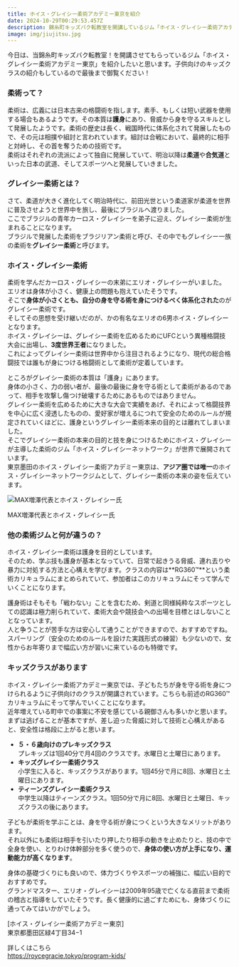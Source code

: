 ```yaml
---
title: ホイス・グレイシー柔術アカデミー東京を紹介
date: 2024-10-29T00:29:53.457Z
description: 錦糸町キッズバク転教室を開講しているジム「ホイス・グレイシー柔術アカデミー東京」の紹介をします。
image: img/jiujitsu.jpg
---
```

今日は、当錦糸町キッズバク転教室！を開講させてもらっているジム「ホイス・グレイシー柔術アカデミー東京」を紹介したいと思います。子供向けのキッズクラスの紹介もしているので最後まで御覧ください！

### 柔術って？

柔術は、広義には日本古来の格闘術を指します。素手、もしくは短い武器を使用する場合もあるようです。その本質は**護身**にあり、脅威から身を守るスキルとして発展したようです。柔術の歴史は長く、戦国時代に体系化されて発展したもので、その元は相撲や組討と言われています。組討は合戦において、最終的に相手と対峙し、その首を奪うための技術です。\
柔術はそれぞれの流派によって独自に発展していて、明治以降は**柔道**や**合気道**といった日本の武道、そしてスポーツへと発展していきました。

### グレイシー柔術とは？

さて、柔道が大きく進化してく明治時代に、前田光世という柔道家が柔道を世界に普及させようと世界中を旅し、最後にブラジルへ渡りました。\
ここでブラジルの青年カーロス・グレイシーを弟子に迎え、グレイシー柔術が生まれることになります。\
ブラジルで発展した柔術をブラジリアン柔術と呼び、その中でもグレイシー一族の柔術を**グレイシー柔術**と呼びます。

### ホイス・グレイシー柔術

柔術を学んだカーロス・グレイシーの末弟にエリオ・グレイシーがいました。\
エリオは身体が小さく、健康上の問題も抱えていたそうです。\
そこで**身体が小さくとも、自分の身を守る術を身につけるべく体系化された**のがグレイシー柔術です。\
そしてその思想を受け継いだのが、かの有名なエリオの6男ホイス・グレイシーとなります。\
ホイス・グレイシーは、グレイシー柔術を広めるためにUFCという異種格闘技大会に出場し、**3度世界王者**になりました。\
これによってグレイシー柔術は世界中から注目されるようになり、現代の総合格闘技では誰もが身につける格闘術として柔術が定着しています。

ところがグレイシー柔術の本質は「護身」にあります。\
身体の小さく、力の弱い者が、最後の最後に身を守る術として柔術があるのであって、相手を攻撃し傷つけ破壊するためにあるものではありません。\
グレイシー柔術を広めるために大きな大会で実績をあげ、それによって格闘技界を中心に広く浸透したものの、愛好家が増えるにつれて安全のためのルールが規定されていくほどに、護身というグレイシー柔術本来の目的とは離れてしまいました。\
そこでグレイシー柔術の本来の目的と技を身につけるためにホイス・グレイシーが主導した柔術のジム「ホイス・グレイシーネットワーク」が世界で展開されています。\
東京墨田のホイス・グレイシー柔術アカデミー東京は、**アジア圏では唯一**のホイス・グレイシーネットワークジムとして、グレイシー柔術の本来の姿を伝えています。

![MAX増澤代表とホイス・グレイシー氏](img/top_about_image01.jpg "MAX増澤代表とホイス・グレイシー氏")

MAX増澤代表とホイス・グレイシー氏

### 他の柔術ジムと何が違うの？

ホイス・グレイシー柔術は護身を目的としています。\
そのため、学ぶ技も護身が基本となっていて、日常で起きうる脅威、連れ去りや暴力に対処する方法と心構えを学びます。クラスの内容は**RG360™**という柔術カリキュラムにまとめられていて、参加者はこのカリキュラムにそって学んでいくことになります。

護身術はそもそも「戦わない」ことを含むため、剣道と同様純粋なスポーツとしての認識は極力削られていて、柔術大会や競技会への出場を目標とはしないこととなっています。\
人と争うことが苦手な方は安心して通うことができますので、おすすめですね。\
スパーリング（安全のためのルールを設けた実践形式の練習）も少ないので、女性からお年寄りまで幅広い方が習いに来ているのも特徴です。

### キッズクラスがあります

ホイス・グレイシー柔術アカデミー東京では、子どもたちが身を守る術を身につけられるように子供向けのクラスが開講されています。こちらも前述のRG360™カリキュラムにそって学んでいくことになります。\
近年増えている町中での事案に不安を感じている親御さんも多いかと思います。まずは逃げることが基本ですが、差し迫った脅威に対して技術と心構えがあると、安全性は格段に上がると思います。

* **５・６歳向けのプレキッズクラス**\
  プレキッズは1回40分で月4回のクラスです。水曜日と土曜日にあります。
* **キッズグレイシー柔術クラス**\
  小学生に入ると、キッズクラスがあります。1回45分で月に8回、水曜日と土曜日にあります。
* **ティーンズグレイシー柔術クラス**\
  中学生以降はティーンズクラス。1回50分で月に8回、水曜日と土曜日、キッズクラスの後にあります。

子どもが柔術を学ぶことは、身を守る術が身につくという大きなメリットがあります。\
それ以外にも柔術は相手を引いたり押したり相手の動きを止めたりと、技の中で全身を使い、とりわけ体幹部分を多く使うので、**身体の使い方が上手になり、運動能力が高くなります**。

身体の基礎づくりにも良いので、体力づくりやスポーツの補強に、幅広い目的でおすすめです。\
グランドマスター、エリオ・グレイシーは2009年95歳で亡くなる直前まで柔術の稽古と指導をしていたそうです。長く健康的に過ごすためにも、身体づくりに通ってみてはいかがでしょう。

\[ホイス・グレイシー柔術アカデミー東京]\
東京都墨田区緑4丁目34−1

詳しくはこちら\
https://roycegracie.tokyo/program-kids/